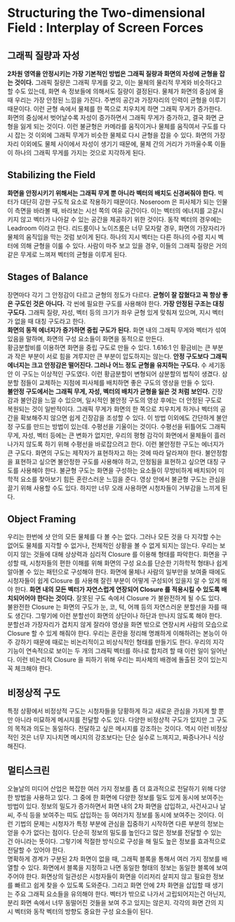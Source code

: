 # Structuring the Two-dimensional Field : Interplay of Screen Forces
## 그래픽 질량과 자성
__2차원 영역을 안정시키는 가장 기본적인 방법은 그래픽 질량과 화면의 자성에 균형을 잡는 것이다.__
그래픽 질량은 그래픽 무게를 갖고, 이는 물체의 물리적 무게와 비슷하다고 할 수도 있는데, 화면 속 정보들에 의해서도 질량이 결정된다.
물체가 화면의 중심에 올 때 우리는 가장 안정된 느낌을 가진다. 주변의 공간과 가장자리의 인력이 균형을 이루기 때문이다.
이런 균형 속에서 물체를 한 쪽으로 치우치게 하면 그래픽 무게가 증가한다. 화면의 중심에서 벗어날수록 자성이 증가하면서 그래픽 무게가 증가하고, 결국 화면 균형을 잃게 되는 것이다.
이런 불균형은 카메라를 움직이거나 물체를 움직여서 구도를 다시 잡는 것 이외에 그래픽 무게가 비슷한 물체로 다시 균형을 잡을 수 있다.
화면의 가장자리 이외에도 물체 사이에서 자성이 생기기 때문에, 물체 간의 거리가 가까울수록 이들이 하나의 그래픽 무게를 가지는 것으로 지각하게 된다.

## Stabilizing the Field
__화면을 안정시키기 위해서는 그래픽 무게 뿐 아니라 벡터의 배치도 신경써줘야 한다.__ 벡터가 대단히 강한 구도적 요소로 작용하기 때문이다.
Noseroom 은 피사체가 되는 인물이 측면을 바라볼 때, 바라보는 시선 쪽의 여유 공간이다. 이는 벡터의 에너지를 고갈시키지 않고 벡터가 나아갈 수 있는 공간을 제공하기 위한 것이다.
동작 벡터의 경우에는 Leadroom 이라고 한다. 리드룸이나 노이즈룸은 너무 모자랄 경우, 화면의 가장자리가 물체의 움직임을 막는 것럼 보이게 된다.
하나의 지시 벡터는 다른 하나의 수렴 지시 벡터에 의해 균형을 이룰 수 있다. 사람이 마주 보고 있을 경우, 이들의 그래픽 질량은 거의 같은 무게로 느껴져 벡터의 균형을 이루게 된다.

## Stages of Balance 
장면마다 각기 그 안정감이 다르고 균형의 정도가 다르다. __균형이 잘 잡혔다고 꼭 항상 좋은 구도인 것은 아니다.__ 각 씬에 필요한 구도를 사용해야 한다.
__가장 안정된 구조는 대칭 구도다.__ 그래픽 질량, 자성, 벡터 등의 크기가 좌우 균형 있게 맞춰져 있으며, 지시 벡터가 없을 때 대칭 구도라고 한다.    
__화면의 동적 에너지가 증가하면 중립 구도가 된다.__ 화면 내의 그래픽 무게와 벡터가 섞여있음을 말하며, 화면의 구성 요소들이 화면을 동적으로 만든다.    
황금분할비를 이용하면 화면을 중립 구도로 만들 수 있다. 1.616:1 인 황금비는 큰 부분과 작은 부분이 서로 힘을 겨루지만 큰 부분이 압도하지는 않는다. 
__안정 구도보다 그래픽 에너지는 크고 안정감은 떨어진다. 그러나 어느 정도 균형을 유지하는 구도다.__ 수 세기동안 이 구도는 이상적인 구도였다.
이런 황금분할이 변형되어 삼분할의 법칙이 생겼다. 삼분할 점들이 교체하는 지점에 피사체를 배치하면 좋은 구도의 영상을 만들 수 있다.    
__불안정 구도에서는 그래픽 무게, 자성, 벡터의 배치가 균형을 잃은 것 처럼 보인다.__ 긴장감과 불안감을 느낄 수 있으며, 일시적인 불안정 구도의 영상 후에는 더 안정된 구도로 복원되는 것이 일반적이다.
그래픽 무게가 화면의 한 쪽으로 치우치게 하거나 벡터의 공간을 확보해주지 않으면 쉽게 긴장감을 조성할 수 있다. 
이 방법 이외에도 간단하게 불안정 구도를 만드는 방법이 있는데. 수평선을 기울이는 것이다.
수평선을 뒤틀어도 그래픽 무게, 자성, 벡터 등에는 큰 변화가 없지만, 우리의 평형 감각이 화면에서 물체들이 흘러나가지 않도록 하기 위해 수평선을 바로잡으려고 한다.
이런 불안정한 구도는 에너지가 큰 구도다.
화면의 구도는 제작자가 표현하자고 하는 것에 따라 달라져야 한다. 불안정함을 표현하고 싶으면 불안정한 구도를 사용해야 하고, 안정됨을 표현하고 싶으면 대칭 구도를 사용해야 한다.
불균형 구도는 화면을 구성하는 요소들이 무방비하게 배치되어 미학적 요소를 찾아보기 힘든 혼란스러운 느낌을 준다. 
영상 안에서 불균형 구도는 관심을 끌기 위해 사용할 수도 있다. 하지만 너무 오래 사용하면 시청자들이 거부감을 느끼게 된다.

## Object Framing
우리는 한번에 샷 안의 모든 물체를 다 볼 수는 없다. 그러나 모든 것을 다 지각할 수는 없어도 물체를 지각할 수 없거나, 전체적인 상황을 볼 수 없게 되지는 않는다.
우리는 보이지 않는 것들에 대해 상상력과 심리적 Closure 를 이용해 형태를 파악한다.
화면을 구성할 때, 시청자들의 편한 이해를 위해 화면의 구성 요소를 단순한 기하학적 형태나 쉽게 알아볼 수 있는 패턴으로 구성해야 한다.
화면에 물체나 사람의 일부만을 보여줄 때에도 시청자들이 쉽게 Closure 를 사용해 잘린 부분이 어떻게 구성되어 있을지 알 수 있게 해야 한다.
__화면 내의 모든 벡터가 자연스럽게 연장되어 Closure 를 적용시킬 수 있도록 배치되어어야 한다는 것이다.__
잘못된 구도 속에서 Closure 가 불완전하게 될 수도 있다. 불완전한 Closure 는 화면의 구도가 눈, 코, 턱, 어꺠 등의 자연스러운 분할선을 자를 때도 생긴다.
그렇기에 이런 분할선이 화면의 상단이나 하단과 만나지 않도록 해야 한다. 분할선과 가장자리가 겹치지 않게 잘라야 영상을 화면 밖으로 연장시켜 사람의 모습으로 Closure 할 수 있게 해줘야 한다.
우리는 혼란을 정리해 명쾌하게 이해하려는 본능이 아주 강하기 때문에 때로는 비논리적이고 비상식적인 형태를 만들기도 한다.
우리의 지각 기능이 연속적으로 보이는 두 개의 그래픽 벡터를 하나로 합치려 할 때 이런 일이 일어난다. 
이런 비논리적 Closure 을 피하기 위해 우리는 피사체의 배경에 돌출된 것이 있는지 꼭 체크해야 한다.

## 비정상적 구도
특정 상황에서 비정상적 구도는 시청자들을 당황하게 하고 새로운 관심을 가지게 할 뿐만 아니라 미묘하게 메시지를 전달할 수도 있다.
다양한 비정상적 구도가 있지만 그 구도의 목적과 의도는 동일하다. 전달하고 싶은 메시지를 강조하는 것이다.
역시 이런 비정상적인 것은 너무 지나치면 메시지의 강조보다는 단순 실수로 느껴지고, 짜증나거나 식상해진다.

## 멀티스크린
오늘날의 미디어 산업은 복잡한 여러 가지 정보를 좀 더 효과적으로 전달하기 위해 다양한 방법을 사용하고 있다.
그 중에 한 화면에 다양한 정보를 밀도 있게 동시에 보여주는 방법이 있다.
정보의 밀도가 증가하면서 화면 내의 2차 화면을 삽입하고, 사건사고나 날씨, 주식 등을 보여주는 띠도 삽입하는 등 여러가지 정보를 동시에 보여주는 것이다.
이런 기법의 문제는 시청자가 특정 부분에 관심을 집중하기 시작하면 다른 부분의 정보는 얻을 수가 없다는 점이다. 단순히 정보의 밀도를 높인다고 많은 정보를 전달할 수 있는 건 아니라는 뜻이다.
그렇기에 적절한 방식으로 구성을 해 밀도 높은 정보를 효과적으로 전달할 수 있어야 한다.   
명확하게 경계가 구분된 2차 화면이 없을 때, 그래픽 블록을 통해서 여러 가지 정보를 배열할 수 있다.
화면에서 블록을 지정하고 나면 동일한 형태의 정보는 동일한 블록에 보여주어야 한다. 화면상의 일관성은 시청자들이 화면을 이리저리 살피지 않고 필요한 정보를 빠르고 쉽게 찾을 수 있도록 도와준다.
그리고 화면 안에 2차 화면을 삽입할 때 생기는 주요 그래픽 요소들을 유의해야 한다. 벡터가 밖으로 나가서 고립되어지는건 아닌지, 분리 화면 속에서 너무 동떨어진 것들을 보여 주고 있지는 않은지.
각각의 화면 간의 지시 벡터와 동작 벡터의 방향도 중요한 구성 요소들이 된다. 
